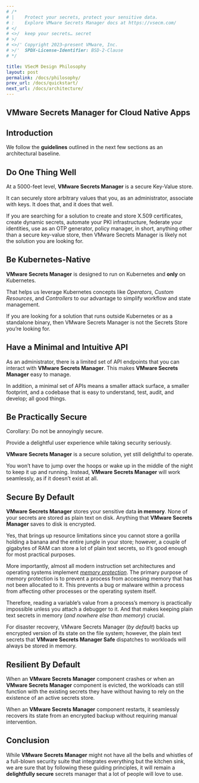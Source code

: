 ```yaml
---
# /*
# |    Protect your secrets, protect your sensitive data.
# :    Explore VMware Secrets Manager docs at https://vsecm.com/
# </
# <>/  keep your secrets… secret
# >/
# <>/' Copyright 2023–present VMware, Inc.
# >/'  SPDX-License-Identifier: BSD-2-Clause
# */

title: VSecM Design Philosophy
layout: post
permalink: /docs/philosophy/
prev_url: /docs/quickstart/
next_url: /docs/architecture/
---
```


## VMware Secrets Manager for Cloud Native Apps

## Introduction

We follow the **guidelines** outlined in the next few sections as an
architectural baseline.

## Do One Thing Well

At a 5000-feet level, **VMware Secrets Manager** is a secure Key-Value store.

It can securely store arbitrary values that you, as an administrator, associate
with keys. It does that, and it does that well.

If you are searching for a solution to create and store X.509 certificates,
create dynamic secrets, automate your PKI infrastructure, federate your
identities, use as an OTP generator, policy manager, in short, anything other
than a secure key-value store, then VMware Secrets Manager is likely not the solution you are
looking for.

## Be Kubernetes-Native

**VMware Secrets Manager** is designed to run on Kubernetes and **only** on Kubernetes.

That helps us leverage Kubernetes concepts like *Operators*, *Custom Resources*,
and *Controllers* to our advantage to simplify workflow and state management.

If you are looking for a solution that runs outside Kubernetes or as a
standalone binary, then VMware Secrets Manager is not the Secrets Store you’re looking for.

## Have a Minimal and Intuitive API

As an administrator, there is a limited set of API endpoints that you can
interact with **VMware Secrets Manager**. This makes **VMware Secrets Manager** easy to manage.

In addition, a minimal set of APIs means a smaller attack surface, a smaller
footprint, and a codebase that is easy to understand, test, audit, and
develop; all good things.

## Be Practically Secure

Corollary: Do not be annoyingly secure.

Provide a delightful user experience while taking security seriously.

**VMware Secrets Manager** is a secure solution, yet still delightful to operate.

You won’t have to jump over the hoops or wake up in the middle of the night
to keep it up and running. Instead, **VMware Secrets Manager** will work seamlessly, as if it
doesn’t exist at all.

## Secure By Default

**VMware Secrets Manager** stores your sensitive data **in memory**. None of your secrets
are stored as plain text on disk. Anything that **VMware Secrets Manager** saves to disk
is encrypted.

Yes, that brings up resource limitations since you cannot store a gorilla holding
a banana and the entire jungle in your store; however, a couple of gigabytes of
RAM can store a lot of plain text secrets, so it’s good enough for most
practical purposes.

More importantly, almost all modern instruction set architectures and
operating systems implement [*memory protection*][memory-protection]. The primary
purpose of memory protection is to prevent a process from accessing memory that
has not been allocated to it. This prevents a bug or malware within a process
from affecting other processes or the operating system itself.

[memory-protection]: https://en.wikipedia.org/wiki/Memory_protection "Memory Protection (Wikipedia)"

Therefore, reading a variable’s value from a process’s memory is practically
impossible unless you attach a debugger to it. And that makes keeping
plain text secrets in memory (*and nowhere else than memory*) crucial.

For disaster recovery, VMware Secrets Manager (*by default*) backs up encrypted version of
its state on the file system; however, the
plain text secrets that **VMware Secrets Manager Safe** dispatches to
workloads will always be stored in memory.

## Resilient By Default

When an **VMware Secrets Manager** component crashes or when an **VMware Secrets Manager** component is evicted,
the workloads can still function with the existing secrets they have without
having to rely on the existence of an active secrets store.

When an **VMware Secrets Manager** component restarts, it seamlessly recovers its state from an
encrypted backup without requiring manual intervention.

## Conclusion

While **VMware Secrets Manager** might not have all the bells and whistles of a full-blown
security suite that integrates everything but the kitchen sink, we are sure
that by following these guiding principles, it will remain a
**delightfully secure** secrets manager that a lot of people will love to use.